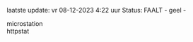 laatste update: 
vr 08-12-2023  4:22   uur 
Status: FAALT - geel - 
<div class="service R">microstation</div><div class="service G">httpstat</div>